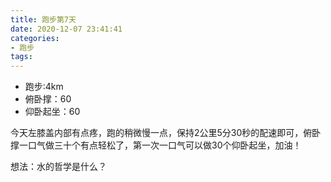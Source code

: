 ```yaml
---
title: 跑步第7天
date: 2020-12-07 23:41:41
categories: 
- 跑步
tags:
---
```


- 跑步:4km
- 俯卧撑：60
- 仰卧起坐：60

今天左膝盖内部有点疼，跑的稍微慢一点，保持2公里5分30秒的配速即可，俯卧撑一口气做三十个有点轻松了，第一次一口气可以做30个仰卧起坐，加油！

想法：水的哲学是什么？